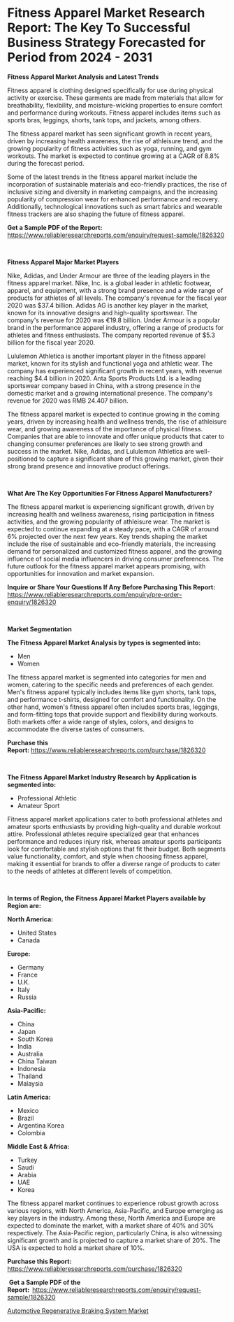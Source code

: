 <p><h1>Fitness Apparel Market Research Report: The Key To Successful Business Strategy Forecasted for Period from 2024 - 2031</h1></p><p><strong>Fitness Apparel Market Analysis and Latest Trends</strong></p>
<p><p>Fitness apparel is clothing designed specifically for use during physical activity or exercise. These garments are made from materials that allow for breathability, flexibility, and moisture-wicking properties to ensure comfort and performance during workouts. Fitness apparel includes items such as sports bras, leggings, shorts, tank tops, and jackets, among others.</p><p>The fitness apparel market has seen significant growth in recent years, driven by increasing health awareness, the rise of athleisure trend, and the growing popularity of fitness activities such as yoga, running, and gym workouts. The market is expected to continue growing at a CAGR of 8.8% during the forecast period.</p><p>Some of the latest trends in the fitness apparel market include the incorporation of sustainable materials and eco-friendly practices, the rise of inclusive sizing and diversity in marketing campaigns, and the increasing popularity of compression wear for enhanced performance and recovery. Additionally, technological innovations such as smart fabrics and wearable fitness trackers are also shaping the future of fitness apparel.</p></p>
<p><strong>Get a Sample PDF of the Report:&nbsp;</strong> <a href="https://www.reliableresearchreports.com/enquiry/request-sample/1826320">https://www.reliableresearchreports.com/enquiry/request-sample/1826320</a></p>
<p>&nbsp;</p>
<p><strong>Fitness Apparel Major Market Players</strong></p>
<p><p>Nike, Adidas, and Under Armour are three of the leading players in the fitness apparel market. Nike, Inc. is a global leader in athletic footwear, apparel, and equipment, with a strong brand presence and a wide range of products for athletes of all levels. The company's revenue for the fiscal year 2020 was $37.4 billion. Adidas AG is another key player in the market, known for its innovative designs and high-quality sportswear. The company's revenue for 2020 was €19.8 billion. Under Armour is a popular brand in the performance apparel industry, offering a range of products for athletes and fitness enthusiasts. The company reported revenue of $5.3 billion for the fiscal year 2020.</p><p>Lululemon Athletica is another important player in the fitness apparel market, known for its stylish and functional yoga and athletic wear. The company has experienced significant growth in recent years, with revenue reaching $4.4 billion in 2020. Anta Sports Products Ltd. is a leading sportswear company based in China, with a strong presence in the domestic market and a growing international presence. The company's revenue for 2020 was RMB 24.407 billion.</p><p>The fitness apparel market is expected to continue growing in the coming years, driven by increasing health and wellness trends, the rise of athleisure wear, and growing awareness of the importance of physical fitness. Companies that are able to innovate and offer unique products that cater to changing consumer preferences are likely to see strong growth and success in the market. Nike, Adidas, and Lululemon Athletica are well-positioned to capture a significant share of this growing market, given their strong brand presence and innovative product offerings.</p></p>
<p>&nbsp;</p>
<p><strong>What Are The Key Opportunities For Fitness Apparel Manufacturers?</strong></p>
<p><p>The fitness apparel market is experiencing significant growth, driven by increasing health and wellness awareness, rising participation in fitness activities, and the growing popularity of athleisure wear. The market is expected to continue expanding at a steady pace, with a CAGR of around 6% projected over the next few years. Key trends shaping the market include the rise of sustainable and eco-friendly materials, the increasing demand for personalized and customized fitness apparel, and the growing influence of social media influencers in driving consumer preferences. The future outlook for the fitness apparel market appears promising, with opportunities for innovation and market expansion.</p></p>
<p><strong>Inquire or Share Your Questions If Any Before Purchasing This Report:</strong> <a href="https://www.reliableresearchreports.com/enquiry/pre-order-enquiry/1826320">https://www.reliableresearchreports.com/enquiry/pre-order-enquiry/1826320</a></p>
<p>&nbsp;</p>
<p><strong>Market Segmentation</strong></p>
<p><strong>The Fitness Apparel Market Analysis by types is segmented into:</strong></p>
<p><ul><li>Men</li><li>Women</li></ul></p>
<p><p>The fitness apparel market is segmented into categories for men and women, catering to the specific needs and preferences of each gender. Men's fitness apparel typically includes items like gym shorts, tank tops, and performance t-shirts, designed for comfort and functionality. On the other hand, women's fitness apparel often includes sports bras, leggings, and form-fitting tops that provide support and flexibility during workouts. Both markets offer a wide range of styles, colors, and designs to accommodate the diverse tastes of consumers.</p></p>
<p><strong>Purchase this Report:&nbsp;</strong><a href="https://www.reliableresearchreports.com/purchase/1826320">https://www.reliableresearchreports.com/purchase/1826320</a></p>
<p>&nbsp;</p>
<p><strong>The Fitness Apparel Market Industry Research by Application is segmented into:</strong></p>
<p><ul><li>Professional Athletic</li><li>Amateur Sport</li></ul></p>
<p><p>Fitness apparel market applications cater to both professional athletes and amateur sports enthusiasts by providing high-quality and durable workout attire. Professional athletes require specialized gear that enhances performance and reduces injury risk, whereas amateur sports participants look for comfortable and stylish options that fit their budget. Both segments value functionality, comfort, and style when choosing fitness apparel, making it essential for brands to offer a diverse range of products to cater to the needs of athletes at different levels of competition.</p></p>
<p>&nbsp;</p>
<p><strong>In terms of Region, the Fitness Apparel Market Players available by Region are:</strong></p>
<p>
    <p> <strong> North America: </strong>
        <ul>
            <li>United States</li>
            <li>Canada</li>
        </ul>
        </p> 
    <p> <strong> Europe: </strong>
        <ul>
            <li>Germany</li>
            <li>France</li>
            <li>U.K.</li>
            <li>Italy</li>
            <li>Russia</li>
        </ul>
        </p> 
    <p> <strong> Asia-Pacific: </strong>
        <ul>
            <li>China</li>
            <li>Japan</li>
            <li>South Korea</li>
            <li>India</li>
            <li>Australia</li>
            <li>China Taiwan</li>
            <li>Indonesia</li>
            <li>Thailand</li>
            <li>Malaysia</li>
        </ul>
        </p> 
    <p> <strong> Latin America: </strong>
        <ul>
            <li>Mexico</li>
            <li>Brazil</li>
            <li>Argentina Korea</li>
            <li>Colombia</li>
        </ul>
        </p> 
    <p> <strong> Middle East & Africa: </strong>
        <ul>
            <li>Turkey</li>
            <li>Saudi</li>
            <li>Arabia</li>
            <li>UAE</li>
            <li>Korea</li>
        </ul>
    </p>
    </p>
<p><p>The fitness apparel market continues to experience robust growth across various regions, with North America, Asia-Pacific, and Europe emerging as key players in the industry. Among these, North America and Europe are expected to dominate the market, with a market share of 40% and 30% respectively. The Asia-Pacific region, particularly China, is also witnessing significant growth and is projected to capture a market share of 20%. The USA is expected to hold a market share of 10%.</p></p>
<p><strong>Purchase this Report: </strong><a href="https://www.reliableresearchreports.com/purchase/1826320">https://www.reliableresearchreports.com/purchase/1826320</a></p>
<p>&nbsp;<strong>Get a Sample PDF of the Report:&nbsp;&nbsp;</strong><a href="https://www.reliableresearchreports.com/enquiry/request-sample/1826320">https://www.reliableresearchreports.com/enquiry/request-sample/1826320</a></p>
<p><strong></strong></p>
<p><p><a href="https://fuschia-pecorino-a6d.notion.site/Automotive-Regenerative-Braking-System-Market-Size-Market-Trends-and-Growth-Outlook-forecasted-for-3c60f1569202487ca1f99c941b0bfbe6">Automotive Regenerative Braking System Market</a></p></p>